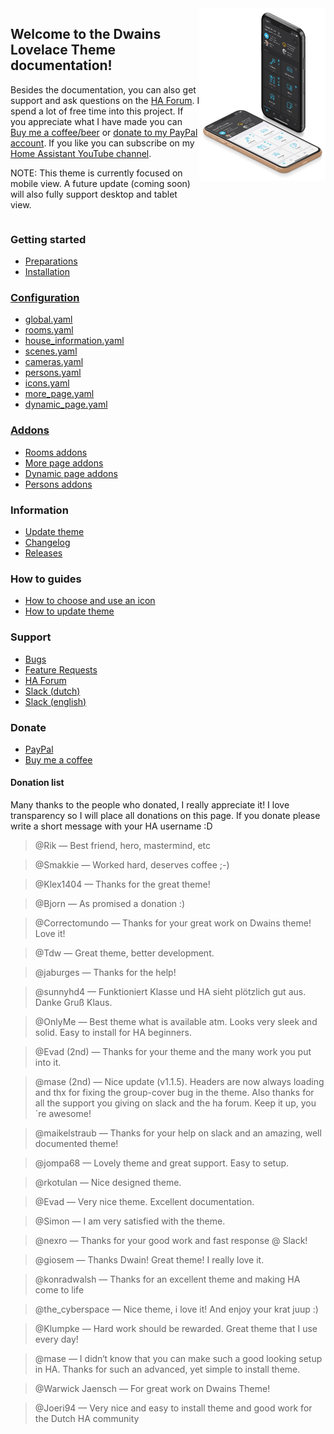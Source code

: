 <div class="row" style="display: grid; grid-template-columns: 60% 40%;">
  <div class="column">
  <h2>Welcome to the Dwains Lovelace Theme documentation!</h2>
  <p>Besides the documentation, you can also get support and ask questions on the <a href="https://community.home-assistant.io/t/dwains-theme-released-an-auto-generating-lovelace-ui-theme/168593?u=dwains">HA Forum</a>. I spend a lot of free time into this project. If you appreciate what I have made you can <a href="https://www.buymeacoffee.com/FAkYvrx" target="_blank">Buy me a coffee/beer</a> or <a href="https://www.paypal.com/cgi-bin/webscr?cmd=_s-xclick&hosted_button_id=QQ5LBNQWLW2ZQ&source=url" target="_blank">donate to my PayPal account</a>. If you like you can subscribe on my <a href="https://www.youtube.com/channel/UCb2GBaLC4d0rVn9pZbYbQ9A" target="_blank">Home Assistant YouTube channel</a>.</p>
  <p>
  NOTE: This theme is currently focused on mobile view. A future update (coming soon) will also fully support desktop and tablet view.
  </p>
  </div>
  <div class="column" style="text-align: right;">
   <img src="images/preview1.jpg">
  </div>
</div>

### Getting started
* [Preparations](getting-started/preparations.md)
* [Installation](getting-started/installation.md)

### [Configuration](configuration/index.md)
* [global.yaml](configuration/global.md)
* [rooms.yaml](configuration/rooms.md)
* [house_information.yaml](configuration/house_information.md)
* [scenes.yaml](configuration/scenes.md)
* [cameras.yaml](configuration/cameras.md)
* [persons.yaml](configuration/persons.md)
* [icons.yaml](configuration/icons.md)
* [more_page.yaml](configuration/more_page.md)
* [dynamic_page.yaml](configuration/dynamic_page.md)

### [Addons](addons/index.md)
* [Rooms addons](addons/rooms.md)
* [More page addons](addons/more_page.md)
* [Dynamic page addons](addons/dynamic_page.md)
* [Persons addons](addons/persons.md)

### Information
* [Update theme](information/update.md)
* [Changelog](information/update.md)
* [Releases](https://github.com/dwainscheeren/lovelace-dwains-theme/releases)

### How to guides
* [How to choose and use an icon](how-tos/how-to-choose-icon.md)
* [How to update theme](information/update.md)

### Support
* [Bugs](https://github.com/dwainscheeren/lovelace-dwains-theme/issues)
* [Feature Requests](https://github.com/dwainscheeren/lovelace-dwains-theme/issues/new)
* [HA Forum](https://community.home-assistant.io/t/dwains-theme-an-auto-generating-lovelace-ui-theme/168593?u=dwains)
* [Slack (dutch)](https://join.slack.com/t/homeassistantnlbe/shared_invite/enQtNzc4MzAwMTEyNDIwLTgwZGVmNmNhZjZkNmVkMjM1NTM3N2UwODIzZTFjMzY1ZmUyMGJiZDU5ZTEyZWEyYzMzYzQzYWJmNGE3MWVjN2I)
* [Slack (english)](https://join.slack.com/t/homeassistanten/shared_invite/enQtNzg1NzQyOTI4ODE2LWVhMmY3ZjMxMThhOTk1OWEwY2E4NDE0YmViZWI3NjUyNzIyMzIwNTkwMzlmMDA5N2I0MTQ4MDhiYTkwYWFlZDU)

### Donate
* [PayPal](https://www.paypal.com/cgi-bin/webscr?cmd=_s-xclick&hosted_button_id=QQ5LBNQWLW2ZQ&source=url)
* [Buy me a coffee](https://www.buymeacoffee.com/FAkYvrx)

#### Donation list

Many thanks to the people who donated, I really appreciate it! I love transparency so I will place all donations on this page.
If you donate please write a short message with your HA username :D

> @Rik —  Best friend, hero, mastermind, etc

> @Smakkie — Worked hard, deserves coffee ;-)

> @Klex1404 — Thanks for the great theme!

> @Bjorn — As promised a donation :)

> @Correctomundo — Thanks for your great work on Dwains theme! Love it!

> @Tdw — Great theme, better development.

> @jaburges — Thanks for the help!

> @sunnyhd4 — Funktioniert Klasse und HA sieht plötzlich gut aus. Danke Gruß Klaus.

> @OnlyMe — Best theme what is available atm. Looks very sleek and solid. Easy to install for HA beginners.

> @Evad (2nd) — Thanks for your theme and the many work you put into it.

> @mase (2nd) — Nice update (v1.1.5). Headers are now always loading and thx for fixing the group-cover bug in the theme. Also thanks for all the support you giving on slack and the ha forum. Keep it up, you´re awesome!

> @maikelstraub — Thanks for your help on slack and an amazing, well documented theme!

> @jompa68 — Lovely theme and great support. Easy to setup.

> @rkotulan — Nice designed theme.

> @Evad — Very nice theme. Excellent documentation.

> @Simon — I am very satisfied with the theme.

> @nexro — Thanks for your good work and fast response @ Slack! 

> @giosem — Thanks Dwain! Great theme! I really love it.

> @konradwalsh — Thanks for an excellent theme and making HA come to life

> @the_cyberspace  — Nice theme, i love it! And enjoy your krat juup :)

> @Klumpke — Hard work should be rewarded. Great theme that I use every day!

> @mase — I didn‘t know that you can make such a good looking setup in HA. Thanks for such an advanced, yet simple to install theme.

> @Warwick Jaensch — For great work on Dwains Theme!

> @Joeri94 — Very nice and easy to install theme and good work for the Dutch HA community
